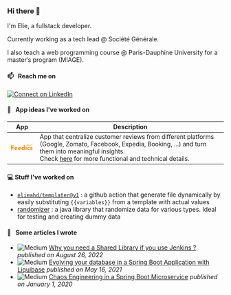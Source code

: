 ### Hi there 👋

I'm Elie, a fullstack developer.

Currently working as a tech lead @ Société Générale.

I also teach a web programming course @ Paris-Dauphine University for a master’s program (MIAGE).

#### 📫 &nbsp; Reach me on
[![Connect on LinkedIn](https://img.shields.io/badge/--linkedin?label=LinkedIn&logo=LinkedIn&style=social)](https://www.linkedin.com/in/elie-abi-hanna-daher)

#### :briefcase: &nbsp; App ideas I've worked on 
| App | Description |
|-----|-------------|
| <img alt="Feedics" src="/feedics/feedics.svg" width="100" /> | App that centralize customer reviews from different platforms (Google, Zomato, Facebook, Expedia, Booking, ...) and turn them into meaningful insights. <br/> Check [here](/feedics/README.md) for more functional and technical details. | 

#### 💻 Stuff I've worked on
- [`elieahd/templater@v1`](https://github.com/marketplace/actions/file-templater) : a github action that generate file dynamically by easily substituting `{{variables}}` from a template with actual values
- [randomizer](https://github.com/elieahd/randomizer) : a java library that randomize data for various types. Ideal for testing and creating dummy data

#### :page_facing_up: &nbsp; Some articles I wrote
- ![Medium](https://img.shields.io/badge/Medium-%23000000.svg?style=flat-square&logo=Medium&logoColor=white) [Why you need a Shared Library if you use Jenkins ?](https://eliedhr.medium.com/why-you-need-a-shared-library-if-you-use-jenkins-fee652869eca) *published on August 26, 2022*
- ![Medium](https://img.shields.io/badge/Medium-%23000000.svg?style=flat-square&logo=Medium&logoColor=white) [Evolving your database in a Spring Boot Application with Liquibase](https://eliedhr.medium.com/evolving-your-database-in-a-spring-boot-application-with-liquibase-709aad8336c8) *published on May 16, 2021*
- ![Medium](https://img.shields.io/badge/Medium-%23000000.svg?style=flat-square&logo=Medium&logoColor=white) [Chaos Engineering in a Spring Boot Microservice](https://eliedhr.medium.com/chaos-engineering-in-a-spring-boot-microservice-8a17ad536ecf) *published on January 1, 2020*
